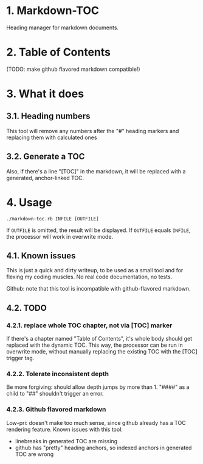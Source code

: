 # 1. Markdown-TOC
Heading manager for markdown documents.

# 2. Table of Contents
(TODO: make github flavored markdown compatible!)

# 3. What it does

## 3.1. Heading numbers
This tool will remove any numbers after the "#" heading markers and replacing them with calculated ones

## 3.2. Generate a TOC
Also, if there's a line "[TOC]" in the markdown, it will be replaced with a generated, anchor-linked TOC.

# 4. Usage

    ./markdown-toc.rb INFILE [OUTFILE]

If `OUTFILE` is omitted, the result will be displayed.
If `OUTFILE` equals `INFILE`, the processor will work in overwrite mode.

## 4.1. Known issues
This is just a quick and dirty writeup, to be used as a small tool and for flexing my coding muscles.
No real code documentation, no tests.

Github: note that this tool is incompatible with github-flavored markdown.


## 4.2. TODO

### 4.2.1. replace whole TOC chapter, not via [TOC] marker
If there's a chapter named "Table of Contents", it's whole body should get replaced with the dynamic TOC. This
way, the processor can be run in overwrite mode, without manually replacing the existing TOC with the [TOC] trigger tag.

### 4.2.2. Tolerate inconsistent depth
Be more forgiving: should allow depth jumps by more than 1.
"####" as a child to "##" shouldn't trigger an error.

### 4.2.3. Github flavored markdown
Low-pri: doesn't make too much sense, since github already has a TOC rendering feature.
Known issues with this tool:
- linebreaks in generated TOC are missing
- github has "pretty" heading anchors, so indexed anchors in generated TOC are wrong
